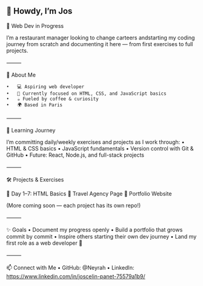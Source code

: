 ## 👋 Howdy, I’m Jos

🌱 Web Dev in Progress

I’m a restaurant manager looking to change carteers andstarting my coding journey from scratch and documenting it here — from first exercises to full projects.

⸻

📖 About Me

	•	💻 Aspiring web developer
	•	🎯 Currently focused on HTML, CSS, and JavaScript basics
	•	☕ Fueled by coffee & curiosity
	•	🌍 Based in Paris

⸻

🚀 Learning Journey

I’m committing daily/weekly exercises and projects as I work through:
	•	HTML & CSS basics
	•	JavaScript fundamentals
	•	Version control with Git & GitHub
	•	Future: React, Node.js, and full-stack projects

⸻

🛠️ Projects & Exercises

🔹 Day 1–7: HTML Basics
🔹 Travel Agency Page
🔹 Portfolio Website

(More coming soon — each project has its own repo!)

⸻

✨ Goals
	•	Document my progress openly
	•	Build a portfolio that grows commit by commit
	•	Inspire others starting their own dev journey
	•	Land my first role as a web developer 🚀

⸻

📫 Connect with Me
	•	GitHub: @Neyrah
	•	LinkedIn: https://www.linkedin.com/in/joscelin-panet-75579a1b9/

<!--
**Neyrah/Neyrah** is a ✨ _special_ ✨ repository because its `README.md` (this file) appears on your GitHub profile.

Here are some ideas to get you started:

- 🔭 I’m currently working on ...
- 🌱 I’m currently learning ...
- 👯 I’m looking to collaborate on ...
- 🤔 I’m looking for help with ...
- 💬 Ask me about ...
- 📫 How to reach me: ...
- 😄 Pronouns: ...
- ⚡ Fun fact: ...
-->

